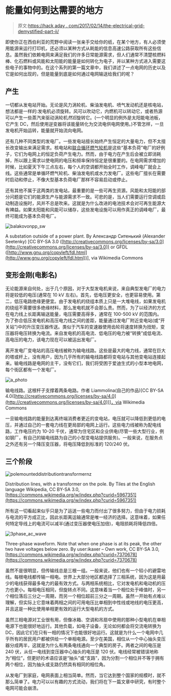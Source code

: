 # 能量如何到达需要的地方

> 原文:[https://hack aday . com/2017/02/14/the-electrical-grid-demystified-part-ii/](https://hackaday.com/2017/02/14/the-electrical-grid-demystified-part-ii/)

即使你正在西伯利亚的荒野中阅读一张亲手交给你的纸，在某个地方，有人必须使用能源来运行打印机，还必须以某种方式从耗能的信息高速公路获取所有这些信息。虽然我们依赖电网来满足我们的许多日常能源需求，但人们通常不清楚核燃料棒、化石燃料或风能和太阳能的能量是如何转化为电子，并以某种方式进入需要这些电子的事物中的。在这个系列的第一篇文章中，我们讲述了一点电网的历史以及它是如何出现的，但是能量到底是如何通过电网输送给我们的呢？

## 产生

一切都从发电站开始。无论是风力涡轮机、柴油发电机、喷气发动机还是核电站，想法都是一样的:发电机必须旋转。风可以吹动它，内燃机可以转动它，或者热源可以产生一些蒸汽来驱动涡轮机*然后*旋转它。(一个明显的例外是太阳能电池板，它产生 DC，然后使用逆变器将该能量转化为交流电供电网使用。)不管怎样，一旦发电机开始运转，能量就开始流向电网。

还有几种不同类型的发电厂。一些发电站擅长始终产生恒定的大量电力，但不太擅长改变输出来满足需求。核电站和[联合循环燃气轮机](https://powergen.gepower.com/resources/knowledge-base/combined-cycle-power-plant-how-it-works.html)是这些“基本负荷”电厂的好例子，它们为电网上的恒定负荷产生电力。然而，由于电力在产生后会被立即消耗掉，所以跟上需求以使电网的电压和频率保持恒定是很重要的。在电网需求增加的时候，比如夏天下午三点左右，每个人的空调都开始全时工作，调峰电厂就会上线。这些通常是单循环燃气轮机、柴油发电机或水力发电厂。这些电厂擅长在需要时启动和停止，不像大型基本负荷电厂那样不容易启动或停止。

还有其他不属于这两类的发电站，最重要的是一些可再生资源。风能和太阳能的部分问题是它们的能源生产与能源需求不一致。可悲的是，当人们需要运行空调或启动制造设施时，风并不总是吹来。这就是为什么改进的电池技术会对可再生能源大有裨益。如果太阳能和风能可以储存，这些发电设施可以用作真正的调峰电厂，最终可能成为基本负荷电厂。

![balakovonpp_sw](../Images/4407e32106191443f968742bdac3e33b.png)

A substation outside of a power plant. By Александр Ситенький (Alexander Seetenky) [CC BY-SA 3.0 ([http://creativecommons.org/licenses/by-sa/3.0](http://creativecommons.org/licenses/by-sa/3.0)) or GFDL ([http://www.gnu.org/copyleft/fdl.html](http://www.gnu.org/copyleft/fdl.html))], via Wikimedia Commons

## 变形金刚(电影名)

无论能源来自何处，出于几个原因，对于大型发电机来说，来自典型发电厂的电力将是较低的电压(通常在 10 kV 左右)。首先，低电压更安全，也更容易使用。第二，低压电路绝缘更便宜。由于发电机的绕组本质上只是一大堆电线，如果发电机的绕组不需要很多绝缘材料，那么发电机就不会那么贵。然而，为了以经济的方式在电力线上长距离输送能量，电压需要高得多，通常在 100-500 kV 的范围内。为了弥合低压发电机和高压电力线之间的差距，能量通过发电厂附近变电站(或“开关站”)中的升压变压器传送。类似于汽车的变速器使用齿轮将速度转换为扭矩，变压器将电压转换为电流。来自发电机的高电流、低电压的电力被“转换”成低电流、高电压的电力，该电力现在可以被运出发电厂。

离开发电厂变电站的高压电线被称为输电线路。这些是最大的电力线，通常在巨大的塔或杆上，没有用户，因为几乎所有的输电线路都将变电站与其他变电站连接起来。输电线路是电网的主干，没有它们，我们将受困于爱迪生式的小型本地电网，每个街区都有一个发电厂。

![a_photo](../Images/3a549cb607f953013d1668c113419716.png)

输电线路。这根杆子支撑着两条电路。作者 Liammolina(自己的作品)[CC BY-SA 4.0([http://creativecommons.org/licenses/by-sa/4.0](http://creativecommons.org/licenses/by-sa/4.0))]，via Wikimedia Commons

一旦输电线路的能量到达离终端消费者更近的变电站，电压就可以降低到更低的电压，并通过自己的一套电力线在更局部的电网上运行。这些电力线被称为配电线路，工作电压约为 10-20 千伏，通常为住宅区和企业供电(尽管一些大型行业，例如钢厂，有自己的输电线路为自己的小型变电站提供服务)。一般来说，在服务点之外还有另一个降压变压器，将电压降低到标准的 120/240 伏。

## 三个阶段

![polemounteddistributiontransformernz](../Images/ce807cf19dc736abd6145ce32a736140.png)

Distribution lines, with a transformer on the pole. By Tiles at the English language Wikipedia, CC BY-SA 3.0, [https://commons.wikimedia.org/w/index.php?curid=5967351](https://commons.wikimedia.org/w/index.php?curid=5967351)

所有这一切看起来似乎只是为了运送一些电力而付出了很多努力，但由于电力损耗与电流的平方成正比，因此长距离运输通常是唯一经济的选择。这意味着，如果任何特定导线上的电流可以减半(通过变压器使电压加倍)，电阻损耗将降低四倍。

![3phase_ac_wave](../Images/09c22431b3409de3c0ae0c50dd1632c2.png)

Three-phase waveform. Note that when one phase is at its peak, the other two have voltages below zero. By user:ikaxer – Own work, CC BY-SA 3.0, [https://commons.wikimedia.org/w/index.php?curid=7370678](https://commons.wikimedia.org/w/index.php?curid=7370678)

虽然不是很明显，但传输线总是三根一组。一般来说，他们也有一个较小的避雷地线。每根电线都传输一相电。世界上大部分地区都选择了三相系统，因为这是用最少的电线获得最多电力的最有效方式。与两相系统相比，它对发电机和电动机的压力也更小。每相电压相同，但旋转点不同。这意味着当一个相位处于峰值时，另一个相位落后三分之一周期，而另一个相位超前三分之一周期。虽然一开始有点难以理解，但实际上它意味着两相之间的可用电压比单相到中性线或地线的电压更高，并且这是一种比使用单相更有效的运行大型电机的方式。

虽然三相电源对工业很有用，但像冰箱、空调和吊扇中使用的那种小型电机在单相电源下也能很好地运行。其他负载，如电子设备，无论如何都会将交流电转换为 DC，因此它们在只有一相的情况下也能很好地运行。这就是为什么一个电网中几乎所有的居民用户都被供给一个单相电源。至少在美国，相位从一个中心抽头变压器分成两半，这就是为什么有两条电线通向一个典型的房子。两者之间的电压是 240 伏，从任一电线到变压器中心抽头的电压是 120 伏。电线经常被错误地称为“相位”，但更好的术语应该是“抽头”或“支路”，因为分割一个相位并不等于拥有两个相位，因为抽头或支路仍然具有相同的相位角。

从发电厂到家庭，电网表面上相当简单。然而，当它达到整个国家的规模时，就不那么简单了。电力可以以有趣的方式流动，我们将在下一篇文章中研究，有时整个电网可能会崩溃。